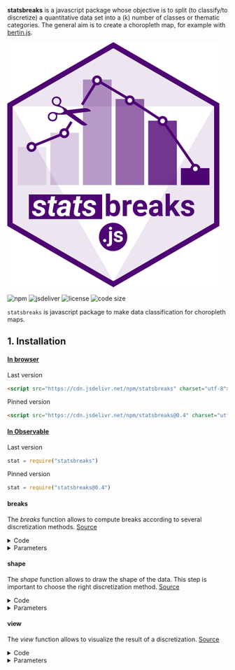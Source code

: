 
**statsbreaks** is a javascript package whose objective is to split (to classify/to discretize) a quantitative data set into a (k) number of classes or thematic categories.
The general aim is to create a choropleth map, for example with [bertin.js](https://observablehq.com/@neocartocnrs/bertin-js-chropoleth?collection=@neocartocnrs/bertin).

![logo](img/statsbreaks.svg)

![npm](https://img.shields.io/npm/v/statsbreaks)
![jsdeliver](https://img.shields.io/jsdelivr/npm/hw/statsbreaks)
![license](https://img.shields.io/badge/license-MIT-success)
![code size](https://img.shields.io/github/languages/code-size/neocarto/statsbreaks)

`statsbreaks` is javascript package to make data classification for choropleth maps.


## 1. Installation

#### <ins>In browser</ins>

Last version

```html
<script src="https://cdn.jsdelivr.net/npm/statsbreaks" charset="utf-8"></script>
```

Pinned version

```html
<script src="https://cdn.jsdelivr.net/npm/statsbreaks@0.4" charset="utf-8"></script>
```

#### <ins>In Observable</ins>

Last version

~~~js
stat = require("statsbreaks")
~~~

Pinned version

~~~js
stat = require("statsbreaks@0.4")
~~~

#### breaks

The *breaks* function allows to compute breaks according to several discretization methods. [Source](https://github.com/neocarto/statsbreaks/blob/main/src/breaks.js)

<details><summary>Code</summary>

~~~js
stat.breaks({ values: data, method: "jenks", nb: 5, precision: 0 })
~~~

</details>

<details><summary>Parameters</summary>

- <b>values</b>: an array of quantitative values
- <b>method</b>: method of discretization. "quantile", "q6", "equal", "jenks", "geometric" or "headtail".
- <b>nb</b>: number of classes
- <b>precision</b> : rounding. 2 transform 35667.877876 to 35667.87 -2 transform 35667.877876 to 35600.

</details>

#### shape

The *shape* function allows to draw the shape of the data. This step is important to choose the right discretization method. [Source](https://github.com/neocarto/statsbreaks/blob/main/src/shape.js)

<details><summary>Code</summary>

~~~js
stat.shape(data, precision, marks, log)
~~~

</details>

<details><summary>Parameters</summary>

- <b>data</b>: an array of quantitative values
- <b>precision</b>: a number. Curve accuracy (default:25)
- <b>marks</b>: a boolean (default true)
- <b>log</b> : a boolean. transforms into a logarithm (default: false)

</details>

#### view

The *view* function allows to visualize the result of a discretization. [Source](https://github.com/neocarto/statsbreaks/blob/main/src/view.js)

<details><summary>Code</summary>

~~~js
stat.view(breaks, colors, data)
~~~

</details>

<details><summary>Parameters</summary>

- <b>breaks</b>: an array of n breaks
- <b>colors</b>: an array of n-1 colors (optional)
- <b>data</b> : the input data set to display ticks (optional)
-
</details>
